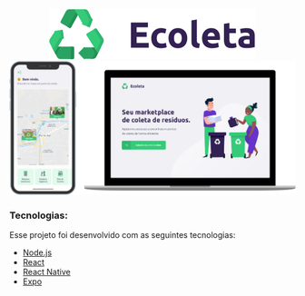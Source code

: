 <div align='center'>
  <img src='./webPart/src/assets/logo.svg' />
  </hr>
</div>

<div>
  <img src='./.github/wallpaper.png' />
</div>

### Tecnologias:

Esse projeto foi desenvolvido com as seguintes tecnologias:

* [Node.js](https://nodejs.org/en/)
* [React](https://reactjs.org/)
* [React Native](https://developer.android.com/studio)
* [Expo](https://expo.io/)
